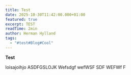 ```yaml
---
title: Test
date: 2025-10-30T11:42:00.000+01:00
featured: true
excerpt: TEST
readTime: 2min
author: Herman Hylland
tags:
  - "#test#Blog#Cool"
---
```

**Test** 

loisajoihjo ASDFGSLOJK  Wefsdgf  wefWSF SDF WEFWf F
